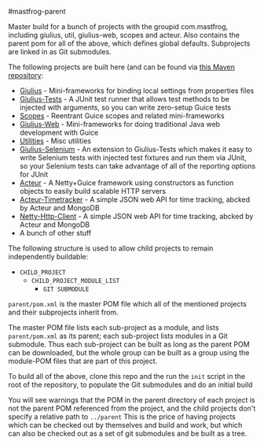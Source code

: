 #mastfrog-parent

Master build for a bunch of projects with the groupid com.mastfrog, including giulius, util, giulius-web, scopes and acteur. Also
contains the parent pom for all of the above, which defines global defaults. Subprojects are linked in as Git submodules.

The following projects are built here (and can be found via [this Maven repository](http://timboudreau.com/builds/):

  * [Giulius](https://github.com/timboudreau/giulius) - Mini-frameworks for binding local settings from properties files
  * [Giulius-Tests](https://github.com/timboudreau/giulius-tests) - A JUnit test runner that allows test methods to be injected with arguments, so you can write zero-setup Guice tests
  * [Scopes](https://github.com/timboudreau/scopes) - Reentrant Guice scopes and related mini-frameworks
  * [Giulius-Web](https://github.com/timboudreau/giulius-web) - Mini-frameworks for doing traditional Java web development with Guice
  * [Utilities](https://github.com/timboudreau/util) - Misc utilities
  * [Giulius-Selenium](https://github.com/timboudreau/giulius-selenium-tests) - An extension to Giulius-Tests which makes it easy to write Selenium tests with injected test fixtures and run them via JUnit, so your Selenium tests can take advantage of all of the reporting options for JUnit
  * [Acteur](https://github.com/timboudreau/acteur) - A Netty+Guice framework using constructors as function objects to easily build scalable HTTP servers
  * [Acteur-Timetracker](https://github.com/timboudreau/acteur-timetracker) - A simple JSON web API for time tracking, abcked by Acteur and MongoDB
  * [Netty-Http-Client](https://github.com/timboudreau/netty-http-client) - A simple JSON web API for time tracking, abcked by Acteur and MongoDB
  * A bunch of other stuff

The following structure is used to allow child projects to remain independently buildable:

  * ``CHILD_PROJECT``
     * ``CHILD_PROJECT_MODULE_LIST``
         * ``GIT SUBMODULE``

``parent/pom.xml`` is the master POM file which all of the mentioned projects and their subprojects inherit from.

The master POM file lists each sub-project as a module, and lists ``parent/pom.xml`` as its parent; each sub-project lists modules
in a Git submodule.  Thus each sub-project can be built as long as the parent POM can be downloaded, but the whole group can be built
as a group using the module-POM files that are part of this project.

To build all of the above, clone this repo and the run the ``init`` script in the root of the repository, to populate the Git submodules and do an initial build

You will see warnings that the POM in the parent directory of each project is not the parent POM
referenced from the project, and the child projects don't specify a relative path to ``../parent``
This is the price of having projects which can be checked out by themselves and build and work,
but which can also be checked out as a set of git submodules and be built as a tree.
